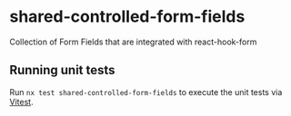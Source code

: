 # shared-controlled-form-fields

Collection of Form Fields that are integrated with react-hook-form

## Running unit tests

Run `nx test shared-controlled-form-fields` to execute the unit tests via [Vitest](https://vitest.dev/).
